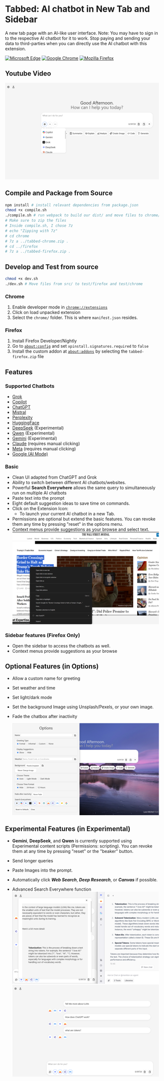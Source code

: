 # Tabbed: AI chatbot in New Tab and Sidebar

A new tab page with an AI-like user interface. Note: You may have to sign in to the respective AI chatbot for it to work. Stop paying and sending your data to third-parties when you can directly use the AI chatbot with this extension.

[![Microsoft Edge](https://img.shields.io/badge/Edge-1.0.5.0-green.svg)](https://microsoftedge.microsoft.com/addons/detail/tabbed-ai-chatbot-in-new/jbhemcgchnpebmchepbcjfmneagnpnpa)
[![Google Chrome](https://img.shields.io/badge/Chrome-1.0.7.0-red.svg)](https://chromewebstore.google.com/detail/jbpmodbjedoloelbepnpfhjoohjjkand)
[![Mozilla Firefox](https://img.shields.io/badge/Firefox-1.0.7.0-red.svg)](https://addons.mozilla.org/en-US/firefox/addon/tabbed/)

## Youtube Video

[![Sample 1](./samples/Sample_1.png)](https://www.youtube.com/watch?v=PDgovF1dNBg)

## Compile and Package from Source

```sh
npm install # install relevant dependencies from package.json
chmod +x compile.sh
./compile.sh # run webpack to build our dist/ and move files to chrome/ and firefox/
# Make sure to zip the files
# Inside compile.sh, I chose 7z
# echo "Zipping with 7z"
# cd chrome
# 7z a ../tabbed-chrome.zip .
# cd ../firefox
# 7z a ../tabbed-firefox.zip .
```

## Develop and Test from source

```sh
chmod +x dev.sh
./dev.sh # Move files from src/ to test/firefox and test/chrome
```

### Chrome

1. Enable developer mode in [`chrome://extensions`](chrome://extensions)
2. Click on load unpacked extension
3. Select the `chrome/` folder. This is where `manifest.json` resides.

### Firefox

1. Install Firefox Developer/Nightly
2. Go to [`about:config`](about:config) and set `xpinstall.signatures.required` to `false`
3. Install the custom addon at [`about:addons`](about:addons) by selecting the `tabbed-firefox.zip` file

## Features

### Supported Chatbots

- [Grok](https://grok.com)
- [Copilot](https://copilot.microsoft.com)
- [ChatGPT](https:///chatgpt.com)
- [Mistral](https://mistral.ai)
- [Perplexity](https://perplexity.ai)
- [HuggingFace](https://huggingface.co/chat/)
- [DeepSeek](https://chat.deepseek.com/) (Experimental)
- [Qwen](https://chat.qwen.ai/) (Experimental)
- [Gemini](https://gemini.google.com/app) (Experimental)
- [Claude](https://claude.ai/new) (requires manual clicking)
- [Meta](https://meta.ai) (requires manual clicking)
- [Google (AI Mode)](https://google.com)

### Basic

- Clean UI adapted from ChatGPT and Grok
- Ability to switch between different AI chatbots/websites.
- Powerful **Search Everywhere** allows the same query to simultaneously run on multiple AI chatbots
- Paste text into the prompt
- Eight default suggestion ideas to save time on commands.
- Click on the Extension Icon:
  - To launch your current AI chatbot in a new Tab.
- Permissions are optional but extend the basic features. You can revoke them any time by pressing "reset" in the options menu.
- Context menus provide suggestions as your browse and select text.
  ![Sample 5](./samples/Sample_5.png)

### Sidebar features (Firefox Only)

- Open the sidebar to access the chatbots as well.
- Context menus provide suggestions as your browse

## Optional Features (in Options)

- Allow a custom name for greeting
- Set weather and time
- Set light/dark mode
- Set the background Image using Unsplash/Pexels, or your own image.
- Fade the chatbox after inactivity

  ![Sample 2](./samples/Sample_2.png)

## Experimental Features (in Experimental)

- **Gemini**, **DeepSeek**, and **Qwen** is currently supported using Experimental content scripts (Permissions: scripting). You can revoke them at any time by pressing "reset" or the "beaker" button.
- Send longer queries

- Paste Images into the prompt.
- Automatically click **_Web Search_**, **_Deep Research_**, or **_Canvas_** if possible.
- Advanced Search Everywhere function
  ![Sample 3](./samples/Sample_3.png)
  ![Sample 4](./samples/Sample_4.png)
